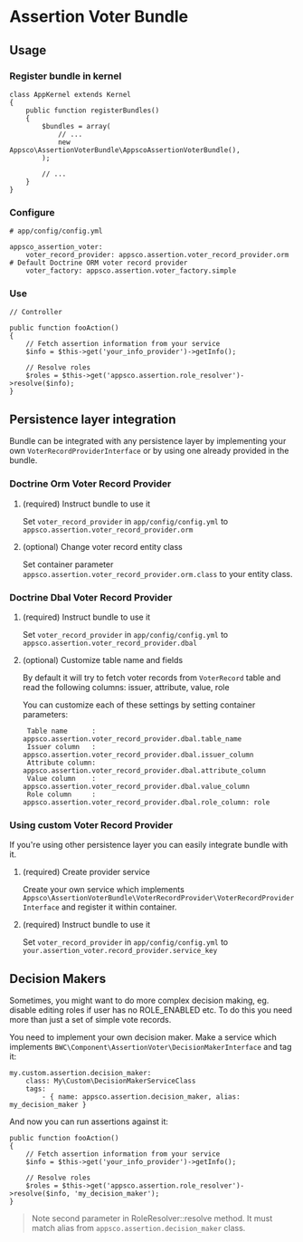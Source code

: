 # Assertion Voter Bundle

## Usage

### Register bundle in kernel

    class AppKernel extends Kernel
    {
        public function registerBundles()
        {
            $bundles = array(
                // ...
                new Appsco\AssertionVoterBundle\AppscoAssertionVoterBundle(),
            );

            // ...
        }
    }

### Configure

    # app/config/config.yml

    appsco_assertion_voter:
        voter_record_provider: appsco.assertion.voter_record_provider.orm # Default Doctrine ORM voter record provider
        voter_factory: appsco.assertion.voter_factory.simple

### Use

    // Controller

    public function fooAction()
    {
        // Fetch assertion information from your service
        $info = $this->get('your_info_provider')->getInfo();

        // Resolve roles
        $roles = $this->get('appsco.assertion.role_resolver')->resolve($info);
    }

## Persistence layer integration

Bundle can be integrated with any persistence layer by implementing your own `VoterRecordProviderInterface` or by using
one already provided in the bundle.


### Doctrine Orm Voter Record Provider

1. (required) Instruct bundle to use it

    Set `voter_record_provider` in `app/config/config.yml` to `appsco.assertion.voter_record_provider.orm`

2. (optional) Change voter record entity class

    Set container parameter `appsco.assertion.voter_record_provider.orm.class` to your entity class.


### Doctrine Dbal Voter Record Provider

1. (required) Instruct bundle to use it

    Set `voter_record_provider` in `app/config/config.yml` to `appsco.assertion.voter_record_provider.dbal`

2. (optional) Customize table name and fields

    By default it will try to fetch voter records from `VoterRecord` table and read the following columns: issuer, attribute, value, role

    You can customize each of these settings by setting container parameters:

        Table name      : appsco.assertion.voter_record_provider.dbal.table_name
        Issuer column   : appsco.assertion.voter_record_provider.dbal.issuer_column
        Attribute column: appsco.assertion.voter_record_provider.dbal.attribute_column
        Value column    : appsco.assertion.voter_record_provider.dbal.value_column
        Role column     : appsco.assertion.voter_record_provider.dbal.role_column: role

### Using custom Voter Record Provider

If you're using other persistence layer you can easily integrate bundle with it.

1. (required) Create provider service

    Create your own service which implements `Appsco\AssertionVoterBundle\VoterRecordProvider\VoterRecordProviderInterface` and
    register it within container.

2. (required) Instruct bundle to use it

    Set `voter_record_provider` in `app/config/config.yml` to `your.assertion_voter.record_provider.service_key`

## Decision Makers

Sometimes, you might want to do more complex decision making, eg. disable editing roles if user has no ROLE_ENABLED
etc. To do this you need more than just a set of simple vote records.

You need to implement your own decision maker.
Make a service which implements `BWC\Component\AssertionVoter\DecisionMakerInterface` and tag it:

    my.custom.assertion.decision_maker:
        class: My\Custom\DecisionMakerServiceClass
        tags:
            - { name: appsco.assertion.decision_maker, alias: my_decision_maker }

And now you can run assertions against it:

    public function fooAction()
    {
        // Fetch assertion information from your service
        $info = $this->get('your_info_provider')->getInfo();

        // Resolve roles
        $roles = $this->get('appsco.assertion.role_resolver')->resolve($info, 'my_decision_maker');
    }

> Note second parameter in RoleResolver::resolve method. It must match alias from `appsco.assertion.decision_maker` class.
